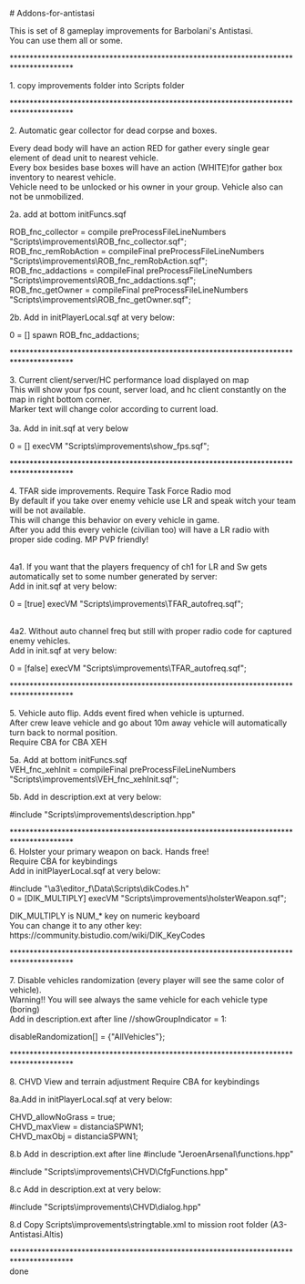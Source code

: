 <p># Addons-for-antistasi</p>
<p>This is set of 8 gameplay improvements for Barbolani's Antistasi.<br />You can use them all or some.</p>
<p>***************************************************************************************</p>
<p>1. copy improvements folder into Scripts folder</p>
<p>***************************************************************************************</p>
<p>2. Automatic gear collector for dead corpse and boxes.</p>
<p>Every dead body will have an action RED for gather every single gear element of dead unit to nearest vehicle.<br /> Every box besides base boxes will have an action (WHITE)for gather box inventory to nearest vehicle.<br /> Vehicle need to be unlocked or his owner in your group. Vehicle also can not be unmobilized.</p>
<p>2a. add at bottom initFuncs.sqf</p>
<p>ROB_fnc_collector = compile preProcessFileLineNumbers "Scripts\improvements\ROB_fnc_collector.sqf";<br /> ROB_fnc_remRobAction = compileFinal preProcessFileLineNumbers "Scripts\improvements\ROB_fnc_remRobAction.sqf";<br /> ROB_fnc_addactions = compileFinal preProcessFileLineNumbers "Scripts\improvements\ROB_fnc_addactions.sqf";<br /> ROB_fnc_getOwner = compileFinal preProcessFileLineNumbers "Scripts\improvements\ROB_fnc_getOwner.sqf";</p>
<p>2b. Add in initPlayerLocal.sqf at very below:</p>
<p>0 = [] spawn ROB_fnc_addactions;</p>
<p>***************************************************************************************</p>
<p>3. Current client/server/HC performance load displayed on map<br /> This will show your fps count, server load, and hc client constantly on the map in right bottom corner.<br /> Marker text will change color according to current load.<br /> <br />3a. Add in init.sqf at very below</p>
<p>0 = [] execVM "Scripts\improvements\show_fps.sqf";</p>
<p>***************************************************************************************</p>
<p>4. TFAR side improvements. Require Task Force Radio mod<br /> By default if you take over enemy vehicle use LR and speak witch your team will be not available.<br /> This will change this behavior on every vehicle in game.<br /> After you add this every vehicle (civilian too) will have a LR radio with proper side coding. MP PVP friendly!</p>
<p><br />4a1. If you want that the players frequency of ch1 for LR and Sw gets automatically set to some number generated by server:<br /> Add in init.sqf at very below:</p>
<p>0 = [true] execVM "Scripts\improvements\TFAR_autofreq.sqf";</p>
<p><br />4a2. Without auto channel freq but still with proper radio code for captured enemy vehicles.<br /> Add in init.sqf at very below:</p>
<p>0 = [false] execVM "Scripts\improvements\TFAR_autofreq.sqf";</p>
<p>***************************************************************************************</p>
<p>5. Vehicle auto flip. Adds event fired when vehicle is upturned. <br />After crew leave vehicle and go about 10m away vehicle will automatically turn back to normal position.<br />Require CBA for CBA XEH</p>
<p>5a. Add at bottom initFuncs.sqf<br /> VEH_fnc_xehInit = compileFinal preProcessFileLineNumbers "Scripts\improvements\VEH_fnc_xehInit.sqf";</p>
<p>5b. Add in description.ext at very below:</p>
<p>#include "Scripts\improvements\description.hpp"</p>
<p>***************************************************************************************<br />6. Holster your primary weapon on back. Hands free!<br />Require CBA for keybindings<br />Add in initPlayerLocal.sqf at very below:</p>
<p>#include "\a3\editor_f\Data\Scripts\dikCodes.h"<br /> 0 = [DIK_MULTIPLY] execVM "Scripts\improvements\holsterWeapon.sqf";</p>
<p>DIK_MULTIPLY is NUM_* key on numeric keyboard<br />You can change it to any other key: https://community.bistudio.com/wiki/DIK_KeyCodes</p>
<p>***************************************************************************************</p>
<p>7. Disable vehicles randomization (every player will see the same color of vehicle).<br />Warning!! You will see always the same vehicle for each vehicle type (boring)<br />Add in description.ext after line //showGroupIndicator = 1:</p>
<p>disableRandomization[] = {"AllVehicles"};</p>
<p>***************************************************************************************</p>
<p>8. CHVD View and terrain adjustment Require CBA for keybindings</p>
<p>8a.Add in initPlayerLocal.sqf at very below:</p>
<p>CHVD_allowNoGrass = true;<br />CHVD_maxView = distanciaSPWN1;<br />CHVD_maxObj = distanciaSPWN1;</p>
<p>8.b Add in description.ext after line #include "JeroenArsenal\functions.hpp"</p>
<p>#include "Scripts\improvements\CHVD\CfgFunctions.hpp"</p>
<p>8.c Add in description.ext at very below:</p>
<p>#include "Scripts\improvements\CHVD\dialog.hpp"</p>
<p>8.d Copy Scripts\improvements\stringtable.xml to mission root folder (A3-Antistasi.Altis)</p>
<p>***************************************************************************************<br />done</p>
